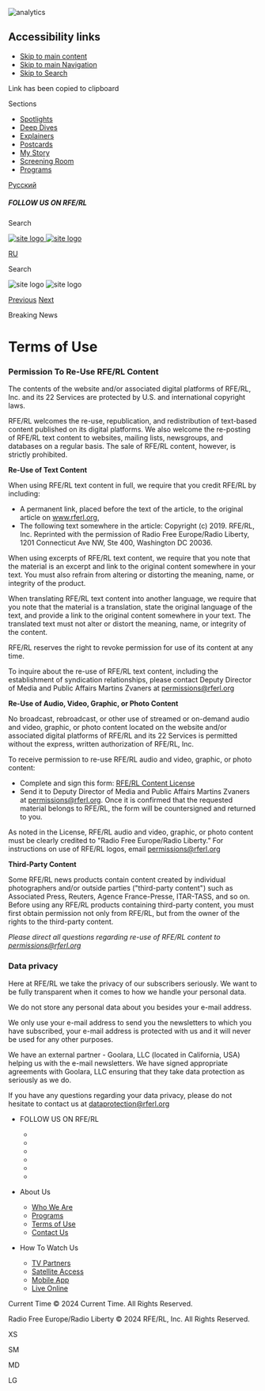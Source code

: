 ![analytics](https://ssc.currenttime.tv/b/ss/bbgprod,bbgentityrferl/1/G.4--NS/1417600876?pageName=rfe-voa%3acten%3aw%3asection%20index%3aterms%20of%20use&c6=terms%20of%20use&v36=8.36.0.0.349&v6=D=c6&g=https%3a%2f%2fen.currenttime.tvterms-of-use&c1=D=g&v1=D=g&events=event1&c16=current%20time%20english&v16=D=c16&c5=terms-of-use2&v5=D=c5&ch=terms%20of%20use&c15=english&v15=D=c15&c4=index&v4=D=c4&v20=no&c17=web&v17=D=c17&mcorgid=518abc7455e462b97f000101%40adobeorg&server=en.currenttime.tv&pageType=D=c4&ns=bbg&v29=D=server&v25=rfe&v30=505&v105=D=User-Agent )

Accessibility links
-------------------

* [Skip to main content](#content)
* [Skip to main Navigation](#navigation)
* [Skip to Search](#txtHeaderSearch)

Link has been copied to clipboard

 Sections

* [Spotlights](https://en.currenttime.tv/spotlights "Spotlights")
* [Deep Dives](https://en.currenttime.tv/deepdives "Deep Dives")
* [Explainers](https://en.currenttime.tv/explainers "Explainers")
* [Postcards](https://en.currenttime.tv/postcards "Postcards")
* [My Story](https://en.currenttime.tv/mystory "My Story")
* [Screening Room](https://en.currenttime.tv/screening-room "Screening Room")
* [Programs](https://en.currenttime.tv/ct-programs "Programs")

[Русский](https://www.currenttime.tv/)

##### FOLLOW US ON RFE/RL

[](https://facebook.com/rferl "Follow us on Facebook")[](https://twitter.com/RFERL "Follow us on Twitter")[](https://www.youtube.com/watch?v=Xq2irstnPwE "Follow us on Youtube")[](https://www.instagram.com/rfe.rl/ "Follow us on Instagram")

Search 

 [![site logo](/Content/responsive/RFE/en-RU-TV/img/logo-compact.svg) ![site logo](/Content/responsive/RFE/en-RU-TV/img/logo.svg)](https://en.currenttime.tv/)

[RU](https://www.currenttime.tv/ "RU")[](https://en.currenttime.tv/spotlights "Spotlights")

Search 

![site logo](/Content/responsive/RFE/en-RU-TV/img/logo-print.gif) ![site logo](/Content/responsive/RFE/en-RU-TV/img/logo-print_color.png)

[Previous](# "Previous") [Next](# "Next")

 Breaking News

Terms of Use
============

### Permission To Re-Use RFE/RL Content

The contents of the website and/or associated digital platforms of RFE/RL, Inc. and its 22 Services are protected by U.S. and international copyright laws.

RFE/RL welcomes the re-use, republication, and redistribution of text-based content published on its digital platforms. We also welcome the re-posting of RFE/RL text content to websites, mailing lists, newsgroups, and databases on a regular basis. The sale of RFE/RL content, however, is strictly prohibited.

**Re-Use of Text Content**

When using RFE/RL text content in full, we require that you credit RFE/RL by including:

* A permanent link, placed before the text of the article, to the original article on www.rferl.org,
* The following text somewhere in the article: Copyright (c) 2019. RFE/RL, Inc. Reprinted with the permission of Radio Free Europe/Radio Liberty, 1201 Connecticut Ave NW, Ste 400, Washington DC 20036.

When using excerpts of RFE/RL text content, we require that you note that the material is an excerpt and link to the original content somewhere in your text. You must also refrain from altering or distorting the meaning, name, or integrity of the product.

When translating RFE/RL text content into another language, we require that you note that the material is a translation, state the original language of the text, and provide a link to the original content somewhere in your text. The translated text must not alter or distort the meaning, name, or integrity of the content.

RFE/RL reserves the right to revoke permission for use of its content at any time.

To inquire about the re-use of RFE/RL text content, including the establishment of syndication relationships, please contact Deputy Director of Media and Public Affairs Martins Zvaners at [permissions@rferl.org](mailto:permissions@rferl.org?subject=Permission%20to%20use%20text%20content%3A%20)

**Re-Use of Audio, Video, Graphic, or Photo Content**

No broadcast, rebroadcast, or other use of streamed or on-demand audio and video, graphic, or photo content located on the website and/or associated digital platforms of RFE/RL and its 22 Services is permitted without the express, written authorization of RFE/RL, Inc.

To receive permission to re-use RFE/RL audio and video, graphic, or photo content:

* Complete and sign this form: [RFE/RL Content License](https://docs.rferl.org/en-Press/2017/05/09/d5ebda66-2409-4221-ab98-b016d4db455e.docx)
* Send it to Deputy Director of Media and Public Affairs Martins Zvaners at [permissions@rferl.org](mailto:permissions@rferl.org?subject=Permission%20to%20use%20nultimedia%20content). Once it is confirmed that the requested material belongs to RFE/RL, the form will be countersigned and returned to you.

As noted in the License, RFE/RL audio and video, graphic, or photo content must be clearly credited to "Radio Free Europe/Radio Liberty.” For instructions on use of RFE/RL logos, email [permissions@rferl.org](mailto:permissions@rferl.org)

**Third-Party Content**

Some RFE/RL news products contain content created by individual photographers and/or outside parties ("third-party content") such as Associated Press, Reuters, Agence France-Presse, ITAR-TASS, and so on. Before using any RFE/RL products containing third-party content, you must first obtain permission not only from RFE/RL, but from the owner of the rights to the third-party content.

_Please direct all questions regarding re-use of RFE/RL content to [permissions@rferl.org](mailto:permissions@rferl.org?subject=Permission%20to%20use%20RFERL%20content:)_

### Data privacy​

Here at RFE/RL we take the privacy of our subscribers seriously. We want to be fully transparent when it comes to how we handle your personal data.

We do not store any personal data about you besides your e-mail address.

We only use your e-mail address to send you the newsletters to which you have subscribed, your e-mail address is protected with us and it will never be used for any other purposes.

We have an external partner - Goolara, LLC (located in California, USA) helping us with the e-mail newsletters. We have signed appropriate agreements with Goolara, LLC ensuring that they take data protection as seriously as we do.

If you have any questions regarding your data privacy, please do not hesitate to contact us at [dataprotection@rferl.org](mailto:dataprotection@rferl.org?subject=Data%20Privacy)

* FOLLOW US ON RFE/RL
    
    * [](https://facebook.com/rferl "Follow us on Facebook")
    * [](https://twitter.com/RFERL "Follow us on Twitter")
    * [](https://www.youtube.com/watch?v=Xq2irstnPwE "Follow us on Youtube")
    * [](https://www.instagram.com/rfe.rl/ "Follow us on Instagram")
    * [](https://en.currenttime.tv/rssfeeds "RSS")
    * [](https://en.currenttime.tv/podcasts "Podcast")
    
* About Us
    
    * [Who We Are](https://en.currenttime.tv/who-we-are "Who We Are")
    * [Programs](https://en.currenttime.tv/ct-programs "Programs")
    * [Terms of Use](https://en.currenttime.tv/terms-of-use "Terms of Use")
    * [Contact Us](https://en.currenttime.tv/contact-us "Contact Us")
    
* How To Watch Us
    
    * [TV Partners](https://en.currenttime.tv/tv-partners "TV Partners")
    * [Satellite Access](https://en.currenttime.tv/satellite-access "Satellite Access")
    * [Mobile App](https://en.currenttime.tv/mobile-app "Mobile App")
    * [Live Online](https://en.currenttime.tv/live-online "Live Online")
    

Current Time © 2024 Current Time. All Rights Reserved.  
  
Radio Free Europe/Radio Liberty © 2024 RFE/RL, Inc. All Rights Reserved.

XS

SM

MD

LG